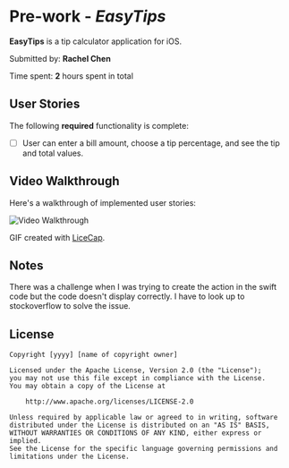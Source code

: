 # Pre-work - *EasyTips*

**EasyTips** is a tip calculator application for iOS.

Submitted by: **Rachel Chen**

Time spent: **2** hours spent in total

## User Stories

The following **required** functionality is complete:

* [ ] User can enter a bill amount, choose a tip percentage, and see the tip and total values.

## Video Walkthrough 

Here's a walkthrough of implemented user stories:

<img src='https://imgur.com/a/u2lWXGA' title='Video Walkthrough' width='' alt='Video Walkthrough' />

GIF created with [LiceCap](http://www.cockos.com/licecap/).

## Notes

There was a challenge when I was trying to create the action in the swift code but the code doesn't display correctly. I have to look up to stockoverflow to solve the issue.

## License

    Copyright [yyyy] [name of copyright owner]

    Licensed under the Apache License, Version 2.0 (the "License");
    you may not use this file except in compliance with the License.
    You may obtain a copy of the License at

        http://www.apache.org/licenses/LICENSE-2.0

    Unless required by applicable law or agreed to in writing, software
    distributed under the License is distributed on an "AS IS" BASIS,
    WITHOUT WARRANTIES OR CONDITIONS OF ANY KIND, either express or implied.
    See the License for the specific language governing permissions and
    limitations under the License.
